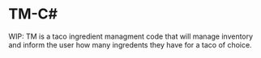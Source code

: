 # TM-C#

WIP: TM is a taco ingredient managment code that will manage inventory and inform the user how many ingredents they have for a taco of choice. 
